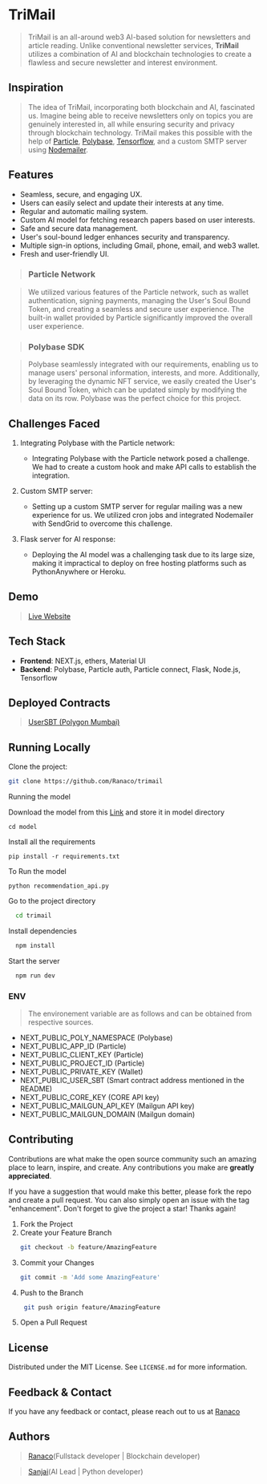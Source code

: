 # TriMail

> TriMail is an all-around web3 AI-based solution for newsletters and article reading. Unlike conventional newsletter services, **TriMail** utilizes a combination of AI and blockchain technologies to create a flawless and secure newsletter and interest environment.

## Inspiration

> The idea of TriMail, incorporating both blockchain and AI, fascinated us. Imagine being able to receive newsletters only on topics you are genuinely interested in, all while ensuring security and privacy through blockchain technology. TriMail makes this possible with the help of [Particle](https://particle.network/), [Polybase](https://polybase.xyz), [Tensorflow](https://tensorflow.org/), and a custom SMTP server using [Nodemailer](https://nodemailer.com).

## Features

- Seamless, secure, and engaging UX.
- Users can easily select and update their interests at any time.
- Regular and automatic mailing system.
- Custom AI model for fetching research papers based on user interests.
- Safe and secure data management.
- User's soul-bound ledger enhances security and transparency.
- Multiple sign-in options, including Gmail, phone, email, and web3 wallet.
- Fresh and user-friendly UI.

> ### Particle Network

> We utilized various features of the Particle network, such as wallet authentication, signing payments, managing the User's Soul Bound Token, and creating a seamless and secure user experience. The built-in wallet provided by Particle significantly improved the overall user experience.

> ### Polybase SDK

> Polybase seamlessly integrated with our requirements, enabling us to manage users' personal information, interests, and more. Additionally, by leveraging the dynamic NFT service, we easily created the User's Soul Bound Token, which can be updated simply by modifying the data on its row. Polybase was the perfect choice for this project.

## Challenges Faced

1. Integrating Polybase with the Particle network:
   - Integrating Polybase with the Particle network posed a challenge. We had to create a custom hook and make API calls to establish the integration.

2. Custom SMTP server:
   - Setting up a custom SMTP server for regular mailing was a new experience for us. We utilized cron jobs and integrated Nodemailer with SendGrid to overcome this challenge.

3. Flask server for AI response:
   - Deploying the AI model was a challenging task due to its large size, making it impractical to deploy on free hosting platforms such as PythonAnywhere or Heroku.

## Demo

> [Live Website](https://trimail.tris.social)

## Tech Stack

- **Frontend**: NEXT.js, ethers, Material UI
- **Backend**: Polybase, Particle auth, Particle connect, Flask, Node.js, Tensorflow

## Deployed Contracts

> [UserSBT (Polygon Mumbai)](https://mumbai.polygonscan.com/address/0x2F834f7a9e29e87D59D7e83c89359d9938BD1317)

## Running Locally

Clone the project:

```bash
git clone https://github.com/Ranaco/trimail
```
Running the model

Download the model from this [Link](https://drive.google.com/file/d/17gmBpR9dUYMQNsH93vJj9twn7k6zPpMW/view) and store it in model directory

```
cd model
```
Install all the requirements 

```
pip install -r requirements.txt
```

To Run the model 

```
python recommendation_api.py
```


Go to the project directory

```bash
  cd trimail
```

Install dependencies

```bash
  npm install
```

Start the server

```bash
  npm run dev
```

### ENV

> The environement variable are as follows and can be obtained from respective sources.

- NEXT_PUBLIC_POLY_NAMESPACE (Polybase)
- NEXT_PUBLIC_APP_ID (Particle)
- NEXT_PUBLIC_CLIENT_KEY (Particle)
- NEXT_PUBLIC_PROJECT_ID (Particle)
- NEXT_PUBLIC_PRIVATE_KEY (Wallet)
- NEXT_PUBLIC_USER_SBT (Smart contract address mentioned in the README)
- NEXT_PUBLIC_CORE_KEY (CORE API key)
- NEXT_PUBLIC_MAILGUN_API_KEY (Mailgun API key)
- NEXT_PUBLIC_MAILGUN_DOMAIN (Mailgun domain)


## Contributing

Contributions are what make the open source community such an amazing place to learn, inspire, and create. Any contributions you make are **greatly appreciated**.

If you have a suggestion that would make this better, please fork the repo and create a pull request. You can also simply open an issue with the tag "enhancement".
Don't forget to give the project a star! Thanks again!

1. Fork the Project
2. Create your Feature Branch
   ```sh
   git checkout -b feature/AmazingFeature
   ```
3. Commit your Changes
   ```sh
   git commit -m 'Add some AmazingFeature'
   ```
4. Push to the Branch
   ```sh
    git push origin feature/AmazingFeature
   ```
5. Open a Pull Request

## License

Distributed under the MIT License. See `LICENSE.md` for more information.

## Feedback & Contact

If you have any feedback or contact, please reach out to us at [Ranaco](mailto:ranasatyamraj@gmail.com)

## Authors

> [Ranaco](https://github.com/Ranaco)(Fullstack developer | Blockchain developer)

> [Sanjai](https://github.com/sanjail3)(AI Lead | Python developer)
